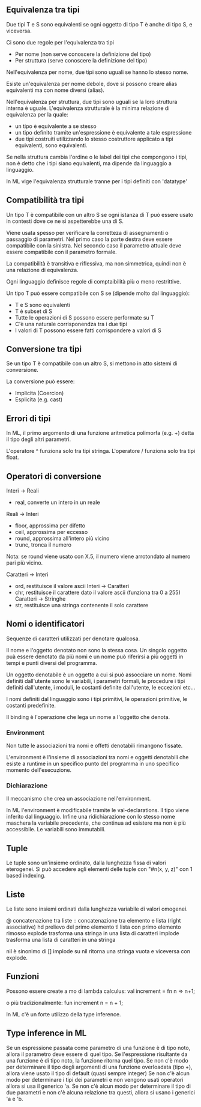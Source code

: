 ## Equivalenza tra tipi

Due tipi T e S sono equivalenti se ogni oggetto di tipo T è anche di tipo S, e viceversa.

Ci sono due regole per l'equivalenza tra tipi
- Per nome (non serve conoscere la definizione del tipo)
- Per struttura (serve conoscere la definizione del tipo)

Nell'equivalenza per nome, due tipi sono uguali se hanno lo stesso nome.

Esiste un'equivalenza per nome debole, dove si possono creare alias equivalenti ma con nome diversi (alias).

Nell'equivalenza per struttura, due tipi sono uguali se la loro struttura interna è uguale. L'equivalenza strutturale è la minima relazione di equivalenza per la quale:

- un tipo è equivalente a se stesso
- un tipo definito tramite un'espressione è equivalente a tale espressione
- due tipi costruiti utilizzando lo stesso costruttore applicato a tipi equivalenti, sono equivalenti.

Se nella struttura cambia l'ordine o le label dei tipi che compongono i tipi, non è detto che i tipi siano equivalenti, ma dipende da linguaggio a linguaggio.

In ML vige l'equivalenza strutturale tranne per i tipi definiti con 'datatype'

## Compatibilità tra tipi

Un tipo T è compatibile con un altro S se ogni istanza di T può essere usato in contesti dove ce ne si aspetterebbe una di S.

Viene usata spesso per verificare la corretteza di assegnamenti o passaggio di parametri. Nel primo caso la parte destra deve essere compatibile con la sinistra. Nel secondo caso il parametro attuale deve essere compatibile con il parametro formale.

La compatibilità è transitiva e riflessiva, ma non simmetrica, quindi non è una relazione di equivalenza.

Ogni linguaggio definisce regole di comptaibilità più o meno restrittive.

Un tipo T può essere compatibile con S se (dipende molto dal linguaggio):
- T e S sono equivalenti
- T è subset di S
- Tutte le operazioni di S possono essere performate su T
- C'è una naturale corrisponendza tra i due tipi
- I valori di T possono essere fatti corrispondere a valori di S

## Conversione tra tipi

Se un tipo T è compatibile con un altro S, si mettono in atto sistemi di conversione.

La conversione può essere:
- Implicita (Coercion)
- Esplicita (e.g. cast)

## Errori di tipi

In ML, il primo argomento di una funzione aritmetica polimorfa (e.g. +) detta il tipo degli altri parametri.

L'operatore ^ funziona solo tra tipi stringa.
L'operatore / funziona solo tra tipi float.

## Operatori di conversione

Interi -> Reali
- real, converte un intero in un reale

Reali -> Interi
- floor, approssima per difetto
- ceil, approssima per eccesso
- round, approssima all'intero più vicino
- trunc, tronca il numero

Nota: se round viene usato con X.5, il numero viene arrotondato al numero pari più vicino. 

Caratteri -> Interi
- ord, restituisce il valore ascii
Interi -> Caratteri
- chr, restituisce il carattere dato il valore ascii (funziona tra 0 a 255)
Caratteri -> Stringhe
- str, restituisce una stringa contenente il solo carattere

## Nomi o identificatori

Sequenze di caratteri utilizzati per denotare qualcosa.

Il nome e l'oggetto denotato non sono la stessa cosa. Un singolo oggetto puà essere denotato da più nomi e un nome può riferirsi a più oggetti in tempi e punti diversi del programma.

Un oggetto denotabile è un oggetto a cui si può assocciare un nome.
Nomi definiti dall'utente sono le variabili, i parametri formali, le procedure i tipi definiti dall'utente, i moduli, le costanti definite dall'utente, le eccezioni etc...

I nomi definiti dal linguaggio sono i tipi primitivi, le operazioni primitive, le costanti predefinite.

Il binding è l'operazione che lega un nome a l'oggetto che denota.

### Environment

Non tutte le associazioni tra nomi e offetti denotabili rimangono fissate.

L'environment è l'insieme di associazioni tra nomi e oggetti denotabili che esiste a runtime in un specifico punto del programma in uno specifico momento dell'esecuzione.

### Dichiarazione

Il meccanismo che crea un associazione nell'environment.

In ML l'environment è modificabile tramite le val-declarations.
Il tipo viene inferito dal linguaggio. Infine una ridichiarazione con lo stesso nome maschera la variabile precedente, che continua ad esistere ma non è più accessibile.
Le variabili sono immutabili.

## Tuple

Le tuple sono un'insieme ordinato, dalla lunghezza fissa di valori eterogenei.
Si può accedere agli elementi delle tuple con "#n(x, y, z)" con 1 based indexing. 

## Liste
Le liste sono insiemi ordinati dalla lunghezza variabile di valori omogenei.

@ concatenazione tra liste
:: concatenazione tra elemento e lista (right associative)
hd prelievo del primo elemento
tl lista con primo elemento rimosso
explode trasforma una stringa in una lista di caratteri
implode trasforma una lista di caratteri in una stringa

nil è sinonimo di []
implode su nil ritorna una stringa vuota e viceversa con explode.

## Funzioni

Possono essere create a mo di lambda calculus:
val increment = fn n => n+1;

o più tradizionalmente:
fun increment n = n + 1;

In ML c'è un forte utilizzo della type inference.

## Type inference in ML 
Se un espressione passata come parametro di una funzione è di tipo noto, allora il parametro deve essere di quel tipo.
Se l'espressione risultante da una funzione è di tipo noto, la funzione ritorna quel tipo.
Se non c'è modo per determinare il tipo degli argomenti di una funzione overloadata (tipo +), allora viene usato il tipo di default (quasi sempre integer)
Se non c'è alcun modo per determinare i tipi dei parametri e non vengono usati operatori allora si usa il generico 'a.
Se non c'è alcun modo per determinare il tipo di due parametri e non c'è alcuna relazione tra questi, allora si usano i generici 'a e 'b.

